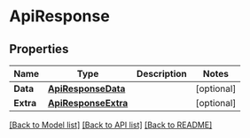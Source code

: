 # ApiResponse

## Properties

Name | Type | Description | Notes
------------ | ------------- | ------------- | -------------
**Data** | [**ApiResponseData**](APIResponse_data.md) |  | [optional] 
**Extra** | [**ApiResponseExtra**](APIResponse_extra.md) |  | [optional] 

[[Back to Model list]](../README.md#documentation-for-models) [[Back to API list]](../README.md#documentation-for-api-endpoints) [[Back to README]](../README.md)


